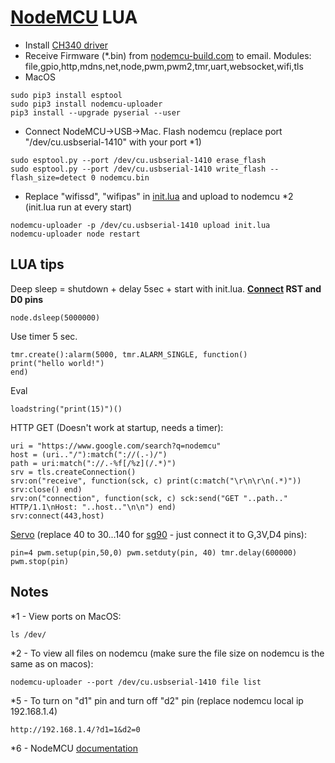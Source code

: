# [NodeMCU](https://www.ebay.com/sch/i.html?_nkw=nodemcu) LUA
* Install [CH340 driver](http://www.wch-ic.com/downloads/CH341SER_EXE.html)
* Receive Firmware (*.bin) from [nodemcu-build.com](https://nodemcu-build.com) to email. Modules: file,gpio,http,mdns,net,node,pwm,pwm2,tmr,uart,websocket,wifi,tls
* MacOS
```
sudo pip3 install esptool
sudo pip3 install nodemcu-uploader
pip3 install --upgrade pyserial --user
```
* Connect NodeMCU->USB->Mac. Flash nodemcu (replace port "/dev/cu.usbserial-1410" with your port *1)
```
sudo esptool.py --port /dev/cu.usbserial-1410 erase_flash
sudo esptool.py --port /dev/cu.usbserial-1410 write_flash --flash_size=detect 0 nodemcu.bin
```
* Replace "wifissd", "wifipas" in [init.lua](init.lua) and upload to nodemcu *2 (init.lua run at every start)
```
nodemcu-uploader -p /dev/cu.usbserial-1410 upload init.lua
nodemcu-uploader node restart
```
## LUA tips
Deep sleep = shutdown + delay 5sec + start with init.lua. **[Connect](https://www.ebay.com/sch/i.html?_nkw=Breadboard+Jumper+Cable+Male+to+Male) RST and D0 pins**
```
node.dsleep(5000000)
```
Use timer 5 sec.
```
tmr.create():alarm(5000, tmr.ALARM_SINGLE, function()
print("hello world!")
end)
```
Eval
```
loadstring("print(15)")()
```
HTTP GET (Doesn't work at startup, needs a timer):
```
uri = "https://www.google.com/search?q=nodemcu"
host = (uri.."/"):match("://(.-)/")
path = uri:match("://.-%f[/%z](/.*)")
srv = tls.createConnection()
srv:on("receive", function(sck, c) print(c:match("\r\n\r\n(.*)")) srv:close() end)
srv:on("connection", function(sck, c) sck:send("GET "..path.." HTTP/1.1\nHost: "..host.."\n\n") end)
srv:connect(443,host)
```
[Servo](https://servodatabase.com/?sort=price) (replace 40 to 30...140 for [sg90](https://www.ebay.com/sch/i.html?_nkw=sg90) - just connect it to G,3V,D4 pins):
```
pin=4 pwm.setup(pin,50,0) pwm.setduty(pin, 40) tmr.delay(600000) pwm.stop(pin)
```
## Notes
*1 - View ports on MacOS:
```
ls /dev/
```
*2 - To view all files on nodemcu (make sure the file size on nodemcu is the same as on macos):
```
nodemcu-uploader --port /dev/cu.usbserial-1410 file list
```
*5 - То turn on "d1" pin and turn off "d2" pin (replace nodemcu local ip 192.168.1.4)
```
http://192.168.1.4/?d1=1&d2=0
```
*6 - NodeMCU [documentation](https://nodemcu.readthedocs.io/en/release/lua-modules/README/)
